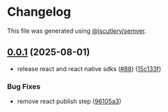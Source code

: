 # Changelog

This file was generated using [@jscutlery/semver](https://github.com/jscutlery/semver).

## [0.0.1](https://github.com/GetStream/stream-feeds-js/compare/@stream-io/feeds-react-sdk-0.0.0...@stream-io/feeds-react-sdk-0.0.1) (2025-08-01)


* release react and react native sdks ([#88](https://github.com/GetStream/stream-feeds-js/issues/88)) ([15c133f](https://github.com/GetStream/stream-feeds-js/commit/15c133f3d62a46fed00fdf7635805516699350a0))


### Bug Fixes

* remove react publish step ([96105a3](https://github.com/GetStream/stream-feeds-js/commit/96105a36cba9932c4cf059cc8b5d77b766c05971))
